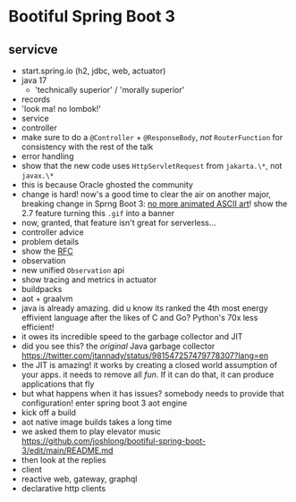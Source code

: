 # Bootiful Spring Boot 3

## servicve
* start.spring.io (h2, jdbc, web, actuator)
* java 17 
  * 'technically superior' / 'morally superior' 
* records 
 * 'look ma! no lombok!'
* service 
* controller 
 * make sure to do a `@Controller` + `@ResponseBody`, _not_ `RouterFunction` for consistency with the rest of the talk
* error handling
 * show that the new code uses `HttpServletRequest` from `jakarta.\*`, not `javax.\*`
 * this is because Oracle ghosted the community
 * change is hard! now's a good time to clear the air on another major, breaking change in Sprng Boot 3: [no more animated ASCII art](https://raw.githubusercontent.com/snicoll-demos/demo-animated-banner/master/src/main/resources/banner.gif )! show the 2.7 feature turning this `.gif` into a banner 
 * now, granted, that feature isn't great for serverless...
* controller advice
* problem details
 * show the [RFC](https://www.rfc-editor.org/rfc/rfc7807)
* observation
 * new unified `Observation` api 
 * show tracing and metrics in actuator
* buildpacks
* aot + graalvm
 * java is already amazing. did u know its ranked the 4th most energy effivient language after the likes of C and Go? Python's 70x less efficient!
 * it owes its incredible speed to the garbage collector and JIT
 * did you see this? the _original_ Java garbage collector  https://twitter.com/jtannady/status/981547257479778307?lang=en 
 * the JIT is amazing! it works by creating a closed world assumption of your apps. it needs to remove all _fun_. If it can do that, it can produce applications that fly
 * but what happens when it has issues? somebody needs to provide that configuration! enter spring boot 3 aot engine
 * kick off a build
* aot native image builds takes a long time
 * 	we asked them to play elevator music https://github.com/joshlong/bootiful-spring-boot-3/edit/main/README.md
 * 	then look at the replies
* client
* reactive web, gateway, graphql
* declarative http clients

